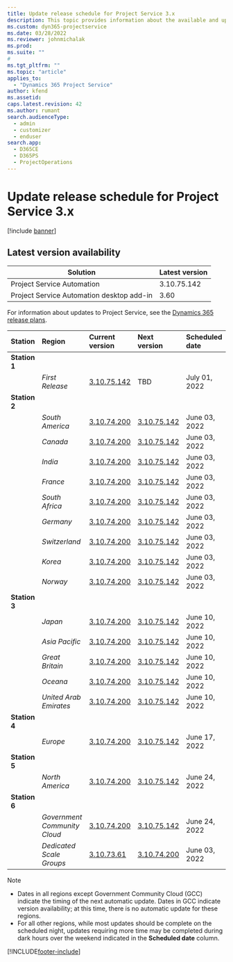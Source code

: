 ```yaml
---
title: Update release schedule for Project Service 3.x
description: This topic provides information about the available and upcoming releases of Dynamics 365 Project Service Automation.
ms.custom: dyn365-projectservice
ms.date: 03/28/2022
ms.reviewer: johnmichalak
ms.prod:
ms.suite: ""
#
ms.tgt_pltfrm: ""
ms.topic: "article"
applies_to: 
  - "Dynamics 365 Project Service"
author: kfend
ms.assetid: 
caps.latest.revision: 42
ms.author: rumant
search.audienceType: 
  - admin
  - customizer
  - enduser
search.app: 
  - D365CE
  - D365PS
  - ProjectOperations
---
```


# Update release schedule for Project Service 3.x

[!include [banner](../includes/psa-now-project-operations.md)]

## Latest version availability

| Solution  | Latest version |
|-------|----|
| Project Service Automation    | 3.10.75.142 |
| Project Service Automation desktop add-in                | 3.60          |

For information about updates to Project Service, see the [Dynamics 365 release plans](/dynamics365/release-plans/). 

| Station  | Region | Current version | Next version |  Scheduled date
| :---   | :---   | :---   | :---   |:---   |         
|<strong>Station 1</strong> | |  |  | |
| | <i>First Release</i> | [3.10.75.142](whats-new-ur-44.md) | TBD | July 01, 2022
|<strong>Station 2</strong> | |  |  | |
| | <i>South America</i> | [3.10.74.200](whats-new-ur43.md) | [3.10.75.142](whats-new-ur-44.md) | June 03, 2022
| | <i>Canada</i> | [3.10.74.200](whats-new-ur43.md) | [3.10.75.142](whats-new-ur-44.md) | June 03, 2022
| | <i>India</i> | [3.10.74.200](whats-new-ur43.md) | [3.10.75.142](whats-new-ur-44.md) | June 03, 2022
| | <i>France</i> | [3.10.74.200](whats-new-ur43.md) | [3.10.75.142](whats-new-ur-44.md) | June 03, 2022
| | <i>South Africa</i> | [3.10.74.200](whats-new-ur43.md) | [3.10.75.142](whats-new-ur-44.md) | June 03, 2022
| | <i>Germany</i> | [3.10.74.200](whats-new-ur43.md) | [3.10.75.142](whats-new-ur-44.md) | June 03, 2022
| | <i>Switzerland</i> | [3.10.74.200](whats-new-ur43.md) | [3.10.75.142](whats-new-ur-44.md) | June 03, 2022
| | <i>Korea</i> | [3.10.74.200](whats-new-ur43.md) | [3.10.75.142](whats-new-ur-44.md) | June 03, 2022
| | <i>Norway</i> | [3.10.74.200](whats-new-ur43.md) | [3.10.75.142](whats-new-ur-44.md) | June 03, 2022
|<strong>Station 3</strong> | |  |  | |
| | <i>Japan</i> | [3.10.74.200](whats-new-ur43.md) | [3.10.75.142](whats-new-ur-44.md) | June 10, 2022
| | <i>Asia Pacific</i> | [3.10.74.200](whats-new-ur43.md) | [3.10.75.142](whats-new-ur-44.md) | June 10, 2022
| | <i>Great Britain</i> | [3.10.74.200](whats-new-ur43.md) | [3.10.75.142](whats-new-ur-44.md) | June 10, 2022
| | <i>Oceana</i> | [3.10.74.200](whats-new-ur43.md) | [3.10.75.142](whats-new-ur-44.md) | June 10, 2022
| | <i>United Arab Emirates</i> | [3.10.74.200](whats-new-ur43.md) | [3.10.75.142](whats-new-ur-44.md) | June 10, 2022
|<strong>Station 4</strong> | |  |  | |
| | <i>Europe</i> | [3.10.74.200](whats-new-ur43.md) | [3.10.75.142](whats-new-ur-44.md) | June 17, 2022
|<strong>Station 5</strong> | |  |  | |
| | <i>North America</i> | [3.10.74.200](whats-new-ur43.md) | [3.10.75.142](whats-new-ur-44.md) | June 24, 2022
|<strong>Station 6</strong> | |  |  | |
| | <i>Government Community Cloud</i> | [3.10.74.200](whats-new-ur43.md) | [3.10.75.142](whats-new-ur-44.md) | June 24, 2022
| | <i>Dedicated Scale Groups</i> | [3.10.73.61](whats-new-ur-42.md) | [3.10.74.200](whats-new-ur43.md) | June 03, 2022




>[!Note]
> - Dates in all regions except Government Community Cloud (GCC) indicate the timing of the next automatic update. Dates in GCC indicate version availability; at this time, there is no automatic update for these regions.
> - For all other regions, while most updates should be complete on the scheduled night, updates requiring more time may be completed during dark hours over the weekend indicated in the **Scheduled date** column.


[!INCLUDE[footer-include](../includes/footer-banner.md)]
